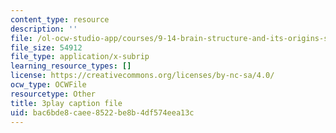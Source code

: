 ```yaml
---
content_type: resource
description: ''
file: /ol-ocw-studio-app/courses/9-14-brain-structure-and-its-origins-spring-2014/bac6bde8caee8522be8b4df574eea13c_555113.srt
file_size: 54912
file_type: application/x-subrip
learning_resource_types: []
license: https://creativecommons.org/licenses/by-nc-sa/4.0/
ocw_type: OCWFile
resourcetype: Other
title: 3play caption file
uid: bac6bde8-caee-8522-be8b-4df574eea13c
---
```

